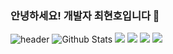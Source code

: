 ### 안녕하세요! 개발자 최현호입니다 👋

![header](https://capsule-render.vercel.app/api?type=wave&color=auto&height=100&section=footer&text=I'm%20HyunHo&fontSize=100)
![Github Stats](https://github-readme-stats.vercel.app/api?username=ChoiHyunHo&show_icons=true)
<a href="https://Java.io/@colorful-stars" target="_blank"><img src="https://img.shields.io/badge/Java-007396?style=flat-square&logo=Java&logoColor=white"/></a>
<a href="https://HTML5.io/@colorful-stars" target="_blank"><img src="https://img.shields.io/badge/HTML5-E34F26?style=flat-square&logo=HTML5&logoColor=white"/></a>
<a href="https://CSS3.io/@colorful-stars" target="_blank"><img src="https://img.shields.io/badge/CSS3-1572B6?style=flat-square&logo=CSS3&logoColor=white"/></a>
<a href="https://Javascript.io/@colorful-stars" target="_blank"><img src="https://img.shields.io/badge/Javascript-3F7DF1E?style=flat-square&logo=Javascript&logoColor=white"/></a>






<!--
**Choi-HyunHo/Choi-HyunHo** is a ✨ _special_ ✨ repository because its `README.md` (this file) appears on your GitHub profile.

Here are some ideas to get you started:

- 🔭 I’m currently working on ...
- 🌱 I’m currently learning ...
- 👯 I’m looking to collaborate on ...
- 🤔 I’m looking for help with ...
- 💬 Ask me about ...
- 📫 How to reach me: ...
- 😄 Pronouns: ...
- ⚡ Fun fact: ...
-->
